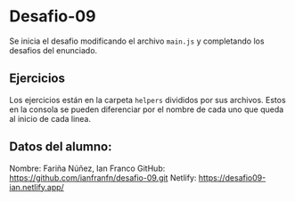 # Desafio-09

Se inicia el desafio modificando el archivo `main.js` y completando los desafios del enunciado. 

## Ejercicios

Los ejercicios están en la carpeta `helpers` divididos por sus archivos. Estos en la consola se pueden diferenciar por el nombre de cada uno que queda al inicio de cada linea.

## Datos del alumno:

Nombre: Fariña Núñez, Ian Franco
GitHub: https://github.com/ianfranfn/desafio-09.git
Netlify: https://desafio09-ian.netlify.app/